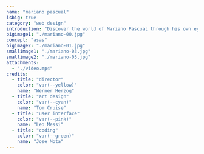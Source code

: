 ```yaml
---
name: "mariano pascual"
isbig: true
category: "web design"
introduction: "Discover the world of Mariano Pascual through his own eyes, or in this case, his computer."
bigimage1: "./mariano-00.jpg"
concept: "asas"
bigimage2: "./mariano-01.jpg"
smallimage1: "./mariano-03.jpg"
smallimage2: "./mariano-05.jpg"
attachments:
  - "./video.mp4"
credits:
  - title: "director"
    color: "var(--yellow)"
    name: "Werner Herzog"
  - title: "art design"
    color: "var(--cyan)"
    name: "Tom Cruise"
  - title: "user interface"
    color: "var(--pink)"
    name: "Leo Messi"
  - title: "coding"
    color: "var(--green)"
    name: "Jose Mota"
---
```

